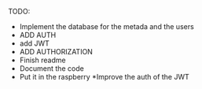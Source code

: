 TODO:

* Implement the database for the metada and the users
* ADD AUTH
* add JWT
* ADD AUTHORIZATION
* Finish readme
* Document the code
* Put it in the raspberry
*Improve the auth of the JWT